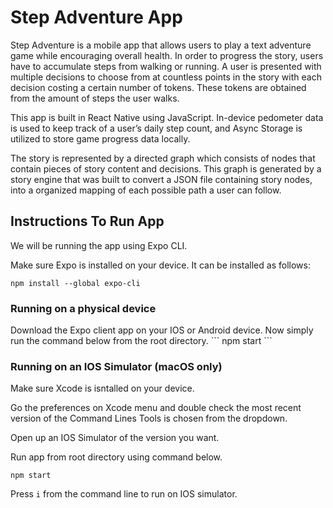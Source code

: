 <h1>Step Adventure App</h1>
<p>
Step Adventure is a mobile app that allows users to play a text adventure
game while encouraging overall health. In order to progress the story, users
have to accumulate steps from walking or running. A user is presented with  
multiple decisions to choose from at countless points in the story with each 
decision costing a certain number of tokens. These tokens are obtained from
the amount of steps the user walks.

This app is built in React Native using JavaScript. In-device pedometer 
data is used to keep track of a user’s daily step count, and 
Async Storage is utilized to store game progress data locally.

The story is represented by a directed graph which consists of nodes that 
contain pieces of story content and decisions. This graph is generated by 
a story engine that was built to convert a JSON file containing story 
nodes, into a organized mapping of each possible path a user can follow.
</p>

<h2>Instructions To Run App</h2>
<p>
We will be running the app using Expo CLI.

Make sure Expo is installed on your device. It can be installed as follows:

```
npm install --global expo-cli
```

<h3>Running on a physical device</h3>
Download the Expo client app on your IOS or Android device.
Now simply run the command below from the root directory.
```
npm start
```

<h3>Running on an IOS Simulator (macOS only)</h3>
Make sure Xcode is isntalled on your device.

Go the preferences on Xcode menu and double check the most recent version of the
Command Lines Tools is chosen from the dropdown.

Open up an IOS Simulator of the version you want.

Run app from root directory using command below.
```
npm start
```
Press ```i``` from the command line to run on IOS simulator.
</p>
